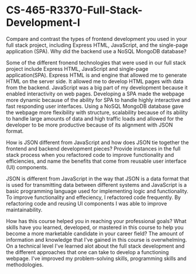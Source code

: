# CS-465-R3370-Full-Stack-Development-I

Compare and contrast the types of frontend development you used in your full stack project, including Express HTML, JavaScript, and the single-page application (SPA).
Why did the backend use a NoSQL MongoDB database?

Some of the different fronend technologies that were used in our full stack project include Express HTML, JavaScript and single-page application(SPA). Express HTML is and engine that allowed me to generate HTML on the server side. It allowed me to develop HTML pages with data from the backend. JavaScript was a big part of my development because it enabled interactivity on web pages. Developing a SPA made the webpage more dynamic because of the ability for SPA to handle highly interactive and fast responding user interfaces. Using a NoSQL MongoDB database gave the webpage more flexibility with structure, scalability because of its ability to handle large amounts of data and high traffic loads and allowed for the developer to be more productive because of its alignment with JSON format. 

How is JSON different from JavaScript and how does JSON tie together the frontend and backend development pieces?
Provide instances in the full stack process when you refactored code to improve functionality and efficiencies, and name the benefits that come from reusable user interface (UI) components.

JSON is different from JavaScript in the way that JSON is a data format that is used for transmitting data between different systems and JavaScript is a basic programming language used for implementing logic and functionality. To improve functionality and effeciency, I refactored code frequently. By refactoring code and reusing UI components I was able to improve maintainability. 

How has this course helped you in reaching your professional goals? What skills have you learned, developed, or mastered in this course to help you become a more marketable candidate in your career field?
The amount of information and knowledge that I've gained in this course is overwhelming. On a technical level I've learned alot about the full stack development and the different approaches that one can take to develop a functioning webpage. I've improved my problem-solving skills, programming skills and methodologies. 
